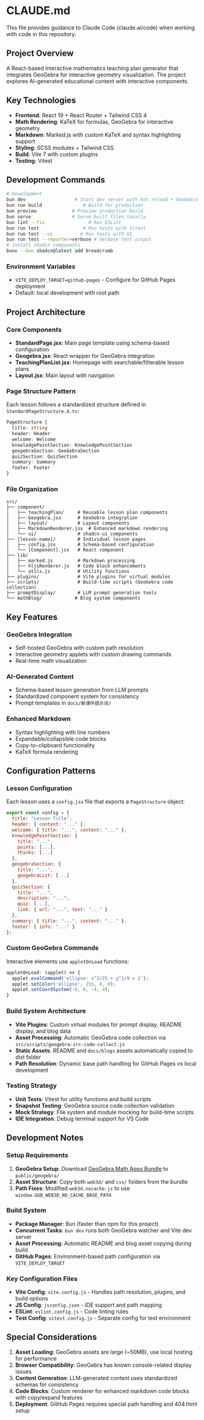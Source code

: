 # CLAUDE.md

This file provides guidance to Claude Code (claude.ai/code) when working with code in this repository.

## Project Overview

A React-based interactive mathematics teaching plan generator that integrates GeoGebra for interactive geometry visualization. The project explores AI-generated educational content with interactive components.

## Key Technologies

- **Frontend**: React 19 + React Router + Tailwind CSS 4
- **Math Rendering**: KaTeX for formulas, GeoGebra for interactive geometry
- **Markdown**: Marked.js with custom KaTeX and syntax highlighting support
- **Styling**: SCSS modules + Tailwind CSS
- **Build**: Vite 7 with custom plugins
- **Testing**: Vitest

## Development Commands

```bash
# Development
bun dev                  # Start dev server with hot reload + GeoGebra watcher + blog watcher
bun run build               # Build for production
bun preview             # Preview production build
bun serve               # Serve built files locally
bun lint --fix                # Run ESLint
bun run test                # Run tests with Vitest
bun run test --ui          # Run tests with UI
bun run test --reporter=verbose # Verbose test output
# install shadcn components
bunx --bun shadcn@latest add breadcrumb
```

### Environment Variables
- `VITE_DEPLOY_TARGET=github-pages` - Configure for GitHub Pages deployment
- Default: local development with root path

## Project Architecture

### Core Components

- **StandardPage.jsx**: Main page template using schema-based configuration
- **Geogebra.jsx**: React wrapper for GeoGebra integration
- **TeachingPlanList.jsx**: Homepage with searchable/filterable lesson plans
- **Layout.jsx**: Main layout with navigation

### Page Structure Pattern

Each lesson follows a standardized structure defined in `StandardPageStructure.d.ts`:

```typescript
PageStructure {
  title: string
  header: Header
  welcome: Welcome
  knowledgePointSection: KnowledgePointSection
  geogebraSection: GeoGebraSection
  quizSection: QuizSection
  summary: Summary
  footer: Footer
}
```

### File Organization

```
src/
├── component/
│   ├── teachingPlan/     # Reusable lesson plan components
│   ├── Geogebra.jsx      # GeoGebra integration
│   ├── layout/           # Layout components
│   ├── MarkdownRenderer.jsx  # Enhanced markdown rendering
│   └── ui/               # shadcn-ui components
├── [lesson-name]/        # Individual lesson pages
│   ├── config.jsx        # Schema-based configuration
│   └── [Component].jsx   # React component
├── lib/
│   ├── marked.js         # Markdown processing
│   ├── hljsRenderer.js   # Code block enhancements
│   └── utils.js          # Utility functions
├── plugins/              # Vite plugins for virtual modules
├── scripts/              # Build-time scripts (GeoGebra code collection)
├── promptDisplay/        # LLM prompt generation tools
└── mathBlog/            # Blog system components
```

## Key Features

### GeoGebra Integration
- Self-hosted GeoGebra with custom path resolution
- Interactive geometry applets with custom drawing commands
- Real-time math visualization

### AI-Generated Content
- Schema-based lesson generation from LLM prompts
- Standardized component system for consistency
- Prompt templates in `docs/新课件提示词/`

### Enhanced Markdown
- Syntax highlighting with line numbers
- Expandable/collapsible code blocks
- Copy-to-clipboard functionality
- KaTeX formula rendering

## Configuration Patterns

### Lesson Configuration
Each lesson uses a `config.jsx` file that exports a `PageStructure` object:

```javascript
export const config = {
  title: "Lesson Title",
  header: { content: "..." },
  welcome: { title: "...", content: "..." },
  knowledgePointSection: {
    title: "...",
    points: [...],
    thinks: [...]
  },
  geogebraSection: {
    title: "...",
    geogebraList: [...]
  },
  quizSection: {
    title: "...",
    description: "...",
    quiz: [...],
    link: { url: "...", text: "..." }
  },
  summary: { title: "...", content: "..." },
  footer: { info: "..." }
};
```

### Custom GeoGebra Commands
Interactive elements use `appletOnLoad` functions:

```javascript
appletOnLoad: (applet) => {
  applet.evalCommand('ellipse: x^2/25 + y^2/9 = 1');
  applet.setColor('ellipse', 255, 0, 0);
  applet.setCoordSystem(-6, 6, -4, 4);
}
```

### Build System Architecture
- **Vite Plugins**: Custom virtual modules for prompt display, README display, and blog data
- **Asset Processing**: Automatic GeoGebra code collection via `src/scripts/geogebra-src-code-collect.js`
- **Static Assets**: README and `docs/blogs` assets automatically copied to dist folder
- **Path Resolution**: Dynamic base path handling for GitHub Pages vs local development

### Testing Strategy
- **Unit Tests**: Vitest for utility functions and build scripts
- **Snapshot Testing**: GeoGebra source code collection validation
- **Mock Strategy**: File system and module mocking for build-time scripts
- **IDE Integration**: Debug terminal support for VS Code

## Development Notes

### Setup Requirements
1. **GeoGebra Setup**: Download [GeoGebra Math Apps Bundle](https://download.geogebra.org/package/geogebra-math-apps-bundle) to `public/geogebra/`
2. **Asset Structure**: Copy both `web3d/` and `css/` folders from the bundle
3. **Path Fixes**: Modified `web3d.nocache.js` to use `window.GGB_WEB3D_NO_CACHE_BASE_PATH`

### Build System
- **Package Manager**: Bun (faster than npm for this project)
- **Concurrent Tasks**: `bun dev` runs both GeoGebra watcher and Vite dev server
- **Asset Processing**: Automatic README and blog asset copying during build
- **GitHub Pages**: Environment-based path configuration via `VITE_DEPLOY_TARGET`

### Key Configuration Files
- **Vite Config**: `vite.config.js` - Handles path resolution, plugins, and build options
- **JS Config**: `jsconfig.json` - IDE support and path mapping
- **ESLint**: `eslint.config.js` - Code linting rules
- **Test Config**: `vitest.config.js` - Separate config for test environment

## Special Considerations

1. **Asset Loading**: GeoGebra assets are large (~50MB), use local hosting for performance
2. **Browser Compatibility**: GeoGebra has known console-related display issues
3. **Content Generation**: LLM-generated content uses standardized schemas for consistency
4. **Code Blocks**: Custom renderer for enhanced markdown code blocks with copy/expand features
5. **Deployment**: GitHub Pages requires special path handling and 404.html setup